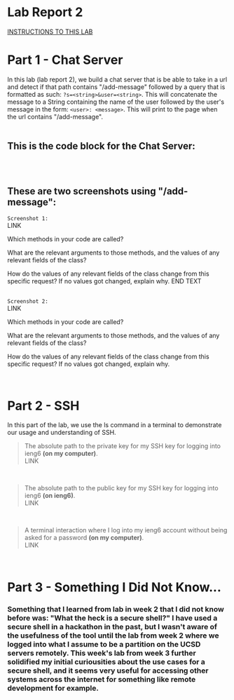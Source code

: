 # Lab Report 2  
<a href="https://ucsd-cse15l-w24.github.io/week3/index.html#lab-report-2---servers-and-ssh-keys-week-3" target="_blank">INSTRUCTIONS TO THIS LAB</a>

# Part 1 - Chat Server  
In this lab (lab report 2), we build a chat server that is be able to take in a url and detect if that path contains "/add-message" followed by a query that is formatted as such: `?s=<string>&user=<string>`. This will concatenate the message to a String containing the name of the user followed by the user's message in the form: `<user>: <message>`. This will print to the page when the url contains "/add-message".  
<br>

## This is the code block for the Chat Server:
```java

```  
<br>

## These are two screenshots using "/add-message":
`Screenshot 1:` <br>
LINK

Which methods in your code are called?


What are the relevant arguments to those methods, and the values of any relevant fields of the class?


How do the values of any relevant fields of the class change from this specific request? If no values got changed, explain why.
END TEXT  
<br>

`Screenshot 2:` <br>
LINK

Which methods in your code are called?


What are the relevant arguments to those methods, and the values of any relevant fields of the class?


How do the values of any relevant fields of the class change from this specific request? If no values got changed, explain why.

<br>

# Part 2 - SSH  
In this part of the lab, we use the ls command in a terminal to demonstrate our usage and understanding of SSH.

> The absolute path to the private key for my SSH key for logging into ieng6 **(on my computer)**.  
LINK  
<br>

> The absolute path to the public key for my SSH key for logging into ieng6 **(on ieng6)**.  
LINK  
<br>

> A terminal interaction where I log into my ieng6 account without being asked for a password **(on my computer)**.  
LINK  
<br>

# Part 3 - Something I Did Not Know...  
### Something that I learned from lab in week 2 that I did not know before was: **"What the heck is a secure shell?"** I have used a secure shell in a hackathon in the past, but I wasn't aware of the usefulness of the tool until the lab from week 2 where we logged into what I assume to be a partition on the UCSD servers remotely. This week's lab from week 3 further solidified my initial curiousities about the use cases for a secure shell, and it seems very useful for accessing other systems across the internet for something like remote development for example.